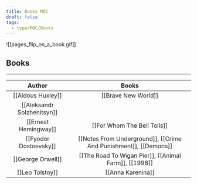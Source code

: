 ```yaml
---
title: Books MOC
draft: false
tags:
  - type/MOC/Books
---
```


![[pages_flip_on_a_book.gif]]
## Books
---

|           Author           |                              Books                               |
| :------------------------: | :--------------------------------------------------------------: |
|     [[Aldous Huxley]]      |                       [[Brave New World]]                        |
| [[Aleksandr Solzhenitsyn]] |                                                                  |
|    [[Ernest Hemingway]]    |                   [[For Whom The Bell Tolls]]                    |
|   [[Fyodor Dostoevsky]]    | [[Notes From Underground]], [[Crime And Punishment]], [[Demons]] |
|     [[George Orwell]]      |      [[The Road To Wigan Pier]], [[Animal Farm]], [[1998]]       |
|      [[Leo Tolstoy]]       |                        [[Anna Karenina]]                         |

